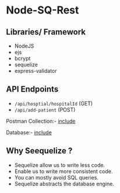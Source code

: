 # Node-SQ-Rest

## Libraries/ Framework

- NodeJS
- ejs
- bcrypt
- sequelize
- express-validator

## API Endpoints

- `/api/hosptial/hospitalId` (GET)
- `/api/add-patient` (POST)

Postman Collection:- [include](./Node-Rest.postman_collection.json)

Database:- [include](./database/)

## Why Seequelize ?

- Sequelize allow us to write less code.
- Enable us to write more consistent code.
- You can mostly avoid SQL queries.
- Sequelize abstracts the database engine.
